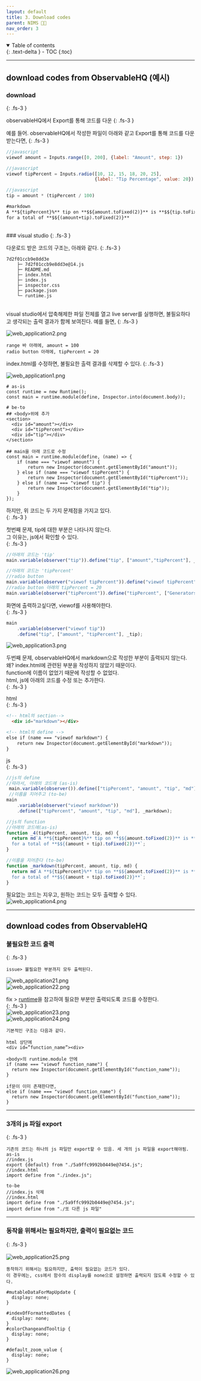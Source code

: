 ```yaml
---
layout: default
title: 3. Download codes
parent: NIMS 👩‍💻 
nav_order: 3
---
```


<details open markdown="block">
  <summary>
    Table of contents
  </summary>
  {: .text-delta }
- TOC
{:toc}
</details>

---
## download codes from ObservableHQ (예시)
### download 
{: .fs-3 }

observableHQ에서 Export를 통해 코드를 다운
{: .fs-3 }

예를 들어. observableHQ에서 작성한 파일이 아래와 같고 Export를 통해 코드를 다운받는다면,
{: .fs-3 }

```javascript
//javascript
viewof amount = Inputs.range([0, 200], {label: "Amount", step: 1})
```
```javascript
//javascript
viewof tipPercent = Inputs.radio([10, 12, 15, 18, 20, 25],
                                 {label: "Tip Percentage", value: 20})
```
```javascript
//javascript
tip = amount * (tipPercent / 100)
```
```markdown
#markdown
A **${tipPercent}%** tip on **$${amount.toFixed(2)}** is **$${tip.toFixed(2)}**,    
for a total of **$${(amount+tip).toFixed(2)}**
```
<br>
### visual studio
{: .fs-3 }

다운로드 받은 코드의 구조는, 아래와 같다.
{: .fs-3 }

```
7d2f01ccb9e8dd3e
    ├─ 7d2f01ccb9e8dd3e@14.js
    ├─ README.md
    ├─ index.html
    ├─ index.js
    ├─ inspector.css
    ├─ package.json
    └─ runtime.js
```
<br>
visual studio에서 압축해제한 파일 전체를 열고 live server를 실행하면,
불필요하다고 생각되는 출력 결과가 함께 보여진다.    
예를 들면,
{: .fs-3 }

![web_application2.png](https://github.com/Sujinkim-625/Sujinkim-625.github.io/blob/main/docs/1.nims/image/web_application2.png?raw=true)

```
range 바 아래에, amount = 100
radio button 아래에, tipPercent = 20
```

index.html를 수정하면, 불필요한 출력 결과를 삭제할 수 있다.
{: .fs-3 } 

![web_application1.png](https://github.com/Sujinkim-625/Sujinkim-625.github.io/blob/main/docs/1.nims/image/web_application1.png?raw=true)

```
# as-is   
const runtime = new Runtime();
const main = runtime.module(define, Inspector.into(document.body));

# be-to
## <body>위에 추가
<section>
  <div id="amount"></div>
  <div id="tipPercent"></div>
  <div id="tip"></div>
</section>

## main을 아래 코드로 수정
const main = runtime.module(define, (name) => {
    if (name === "viewof amount") {
        return new Inspector(document.getElementById("amount"));
    } else if (name === "viewof tipPercent") {
        return new Inspector(document.getElementById("tipPercent"));
    } else if (name === "viewof tip") {
        return new Inspector(document.getElementById("tip"));
    }
});
```
하지만, 위 코드는 두 가지 문제점을 가지고 있다.   
{: .fs-3 } 

첫번째 문제, tip에 대한 부분은 나타나지 않는다.   
그 이유는, js에서 확인할 수 있다.   
{: .fs-3 } 
```javascript
//아래의 코드는 'tip'
main.variable(observer("tip")).define("tip", ["amount","tipPercent"], _tip);

//아래의 코드는 'tipPercent'
//radio button
main.variable(observer("viewof tipPercent")).define("viewof tipPercent", ["Inputs"], _tipPercent);
//radio button 아래의 tipPercent = 20
main.variable(observer("tipPercent")).define("tipPercent", ["Generators", "viewof tipPercent"], (G, _) => G.input(_));
```
화면에 출력하고싶다면, viewof를 사용해야한다.   
{: .fs-3 } 
```javascript
main
    .variable(observer("viewof tip"))
    .define("tip", ["amount", "tipPercent"], _tip);
```
![web_application3.png](https://github.com/Sujinkim-625/Sujinkim-625.github.io/blob/main/docs/1.nims/image/web_application3.png?raw=true)

두번째 문제, observableHQ에서 markdown으로 작성한 부분이 출력되지 않는다.  
왜? index.html에 관련된 부분을 작성하지 않았기 때문이다.   
function에 이름이 없었기 때문에 작성할 수 없었다.  
html, js에 아래의 코드를 수정 또는 추가한다.   
{: .fs-3 } 

html   
{: .fs-3 } 

```html
<!-- html의 section-->
  <div id="markdown"></div>
```
```html
<!-- html의 define -->
else if (name === "viewof markdown") {
    return new Inspector(document.getElementById("markdown"));
}
```

js   
{: .fs-3 } 
```javascript
//js의 define 
//따라서, 아래의 코드에 (as-is)
 main.variable(observer()).define(["tipPercent", "amount", "tip", "md"], _4);
 //이름을 지어주고 (to-be)
main
    .variable(observer("viewof markdown"))
    .define(["tipPercent", "amount", "tip", "md"], _markdown);

```

```javascript
//js의 function 
//아래의 코드에(as-is)
function _4(tipPercent, amount, tip, md) {
  return md`A **${tipPercent}%** tip on **$${amount.toFixed(2)}** is **$${tip.toFixed(2)}**, 
  for a total of **$${(amount + tip).toFixed(2)}**`;
}

//이름을 지어준다 (to-be)
function _markdown(tipPercent, amount, tip, md) {
  return md`A **${tipPercent}%** tip on **$${amount.toFixed(2)}** is **$${tip.toFixed(2)}**, 
  for a total of **$${(amount + tip).toFixed(2)}**`;
}
```

필요없는 코드는 지우고, 원하는 코드는 모두 출력할 수 있다.   
![web_application4.png](https://github.com/Sujinkim-625/Sujinkim-625.github.io/blob/main/docs/1.nims/image/web_application4.png?raw=true)

---

## download codes from ObservableHQ
### 불필요한 코드 출력
{: .fs-3 }   
```
issue> 불필요한 부분까지 모두 출력된다.
```
![web_application21.png](https://github.com/Sujinkim-625/Sujinkim-625.github.io/blob/main/docs/1.nims/image/web_application21.png?raw=true)   
![web_application22.png](https://github.com/Sujinkim-625/Sujinkim-625.github.io/blob/main/docs/1.nims/image/web_application22.png?raw=true)       

fix > [runtime]("https://github.com/observablehq/runtime")을 참고하여 필요한 부분만 출력되도록 코드를 수정한다.   
{: .fs-3 }    
![web_application23.png](https://github.com/Sujinkim-625/Sujinkim-625.github.io/blob/main/docs/1.nims/image/web_application23.png?raw=true)   
![web_application24.png](https://github.com/Sujinkim-625/Sujinkim-625.github.io/blob/main/docs/1.nims/image/web_application24.png?raw=true)  


```
기본적인 구조는 다음과 같다.

html 상단에
<div id=”function_name”><div>

<body>의 runtime.module 안에
if (name === "viewof function_name") {
  return new Inspector(document.getElementById("function_name"));
}

if문이 이미 존재한다면, 
else if (name === "viewof function_name") {
  return new Inspector(document.getElementById("function_name"));
}
```
---

### 3개의 js 파일 export
{: .fs-3 }   
```
기존의 코드는 하나의 js 파일만 export할 수 있음. 세 개의 js 파일을 export해야됨.
as-is
//index.js
export {default} from "./5a9ffc9992b0449e@7454.js";
//index.html
import define from "./index.js";

to-be
//index.js 삭제
//index.html
import define from "./5a9ffc9992b0449e@7454.js";
import define from "./또 다른 js 파일"
```

---
### 동작을 위해서는 필요하지만, 출력이 필요없는 코드
{: .fs-3 }   
<br>
![web_application25.png](https://github.com/Sujinkim-625/Sujinkim-625.github.io/blob/main/docs/1.nims/image/web_application25.png?raw=true)  
```
동작하기 위해서는 필요하지만, 출력이 필요없는 코드가 있다. 
이 경우에는, css에서 함수의 display를 none으로 설정하면 출력되지 않도록 수정할 수 있다.

#mutableDataForMapUpdate {
  display: none;
}

#indexOfFormattedDates {
  display: none;
}
#colorChangeandTooltip {
  display: none;
}

#default_zoom_value {
  display: none;
}
```
![web_application26.png](https://github.com/Sujinkim-625/Sujinkim-625.github.io/blob/main/docs/1.nims/image/web_application26.png?raw=true) 
